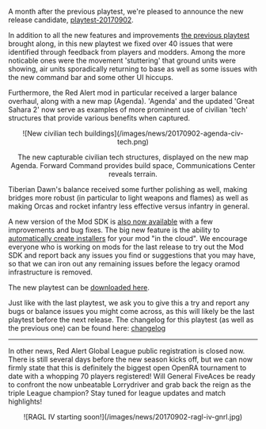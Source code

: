 A month after the previous playtest, we're pleased to announce the new release candidate, [playtest-20170902](http://www.openra.net/download/).

In addition to all the new features and improvements [the previous playtest](http://www.openra.net/news/playtest-20170722/) brought along, in this new playtest we fixed over 40 issues that were identified through feedback from players and modders. Among the more noticable ones were the movement 'stuttering' that ground units were showing, air units sporadically returning to base as well as some issues with the new command bar and some other UI hiccups.

Furthermore, the Red Alert mod in particular received a larger balance overhaul, along with a new map (Agenda). 'Agenda' and the updated 'Great Sahara 2' now serve as examples of more prominent use of civilian 'tech' structures that provide various benefits when captured.

<div style="text-align:center" markdown="1">
![New civilian tech buildings](/images/news/20170902-agenda-civ-tech.png)

The new capturable civilian tech structures, displayed on the new map Agenda. Forward Command provides build space, Communications Center reveals terrain.
</div>
Tiberian Dawn's balance received some further polishing as well, making bridges more robust (in particular to light weapons and flames) as well as making Orcas and rocket infantry less effective versus infantry in general.

A new version of the Mod SDK is [also now available](https://github.com/OpenRA/OpenRAModSDK/releases/tag/20170902) with a few improvements and bug fixes.  The big new feature is the ability to [automatically create installers](https://github.com/OpenRA/OpenRAModSDK/wiki/Generating-Release-Installers) for your mod "in the cloud".  We encourage everyone who is working on mods for the last release to try out the Mod SDK and report back any issues you find or suggestions that you may have, so that we can iron out any remaining issues before the legacy oramod infrastructure is removed.

The new playtest can be [downloaded here](http://www.openra.net/download/).

Just like with the last playtest, we ask you to give this a try and report any bugs or balance issues you might come across, as this will likely be the last playtest before the next release.
The changelog for this playtest (as well as the previous one) can be found here: [changelog](https://github.com/OpenRA/OpenRA/wiki/Changelog/04b8887b703daf31a2512edfe308cf61ee2a4169)

<hr>

In other news, Red Alert Global League public registration is closed now. There is still several days before the new season kicks off, but we can now firmly state that this is definitely the biggest open OpenRA tournament to date with a whopping 70 players registered! Will General FiveAces be ready to confront the now unbeatable Lorrydriver and grab back the reign as the triple League champion? Stay tuned for league updates and match highlights!

<div style="text-align:center" markdown="1">
![RAGL IV starting soon!](/images/news/20170902-ragl-iv-gnrl.jpg)
</div>